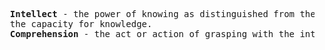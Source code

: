 <pre>
  <b>Intellect</b> - the power of knowing as distinguished from the power to feel and to will,
  the capacity for knowledge.
  <b>Comprehension</b> - the act or action of grasping with the intellect, understanding.
</pre>
